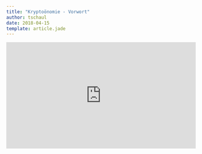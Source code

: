 ```yaml
---
title: "Kryptoönomie - Vorwort"
author: tschaul
date: 2018-04-15
template: article.jade
---
```


<div style="position:relative;height:0;padding-bottom:56.25%"><iframe src="https://www.youtube.com/embed/E9TK5DViuug?rel=0" width="640" height="360" frameborder="0" allow="autoplay; encrypted-media" style="position:absolute;width:100%;height:100%;left:0" allowfullscreen></iframe></div>